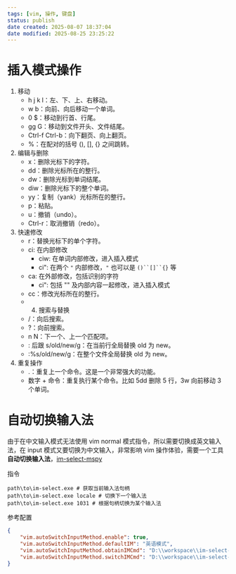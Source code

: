```yaml
---
tags: [vim, 操作, 键盘]
status: publish
date created: 2025-08-07 18:37:04
date modified: 2025-08-25 23:25:22
---
```


# 插入模式操作

1. 移动
	- h j k l：左、下、上、右移动。
	- w b：向前、向后移动一个单词。
	- 0 $：移动到行首、行尾。
	- gg G：移动到文件开头、文件结尾。
	- Ctrl-f Ctrl-b：向下翻页、向上翻页。
	- %：在配对的括号 (), [], {} 之间跳转。
2. 编辑与删除
	- x：删除光标下的字符。
	- dd：删除光标所在的整行。
	- dw：删除光标到单词结尾。
	- diw：删除光标下的整个单词。
	- yy：复制（yank）光标所在的整行。
	- p：粘贴。
	- u：撤销（undo）。
	- Ctrl-r：取消撤销（redo）。
3. 快速修改
	- r：替换光标下的单个字符。
	- ci: 在内部修改
		- ciw: 在单词内部修改，进入插入模式
		- ci": 在两个 `"` 内部修改，`"` 也可以是 `()``[]``{}` 等
	- ca: 在外部修改，包括识别的字符
		- ci": 包括 "" 及内部内容一起修改，进入插入模式
	- cc：修改光标所在的整行。
	- 4. 搜索与替换
	- /：向后搜索。
	- ?：向前搜索。
	- n N：下一个、上一个匹配项。
	- : 后跟 s/old/new/g：在当前行全局替换 old 为 new。
	- :%s/old/new/g：在整个文件全局替换 old 为 new。
4. 重复操作
	- .：重复上一个命令。这是一个非常强大的功能。
	- 数字 + 命令：重复执行某个命令。比如 5dd 删除 5 行，3w 向前移动 3 个单词。

# 自动切换输入法

由于在中文输入模式无法使用 vim normal 模式指令，所以需要切换成英文输入法，在 input 模式又要切换为中文输入，非常影响 vim 操作体验，需要一个工具**自动切换输入法**，[im-select-mspy](https://github.com/daipeihust/im-select/tree/master/win-mspy)

指令
```shell
path\to\im-select.exe # 获取当前输入法句柄
path\to\im-select.exe locale # 切换下一个输入法 
path\to\im-select.exe 1031 # 根据句柄切换为某个输入法
```

参考配置
```json
{
    "vim.autoSwitchInputMethod.enable": true,
    "vim.autoSwitchInputMethod.defaultIM": "英语模式",
    "vim.autoSwitchInputMethod.obtainIMCmd": "D:\\workspace\\im-select-mspy\\build\\Release\\im-select-mspy.exe",
    "vim.autoSwitchInputMethod.switchIMCmd": "D:\\workspace\\im-select-mspy\\build\\Release\\im-select-mspy.exe {im}",
}
```